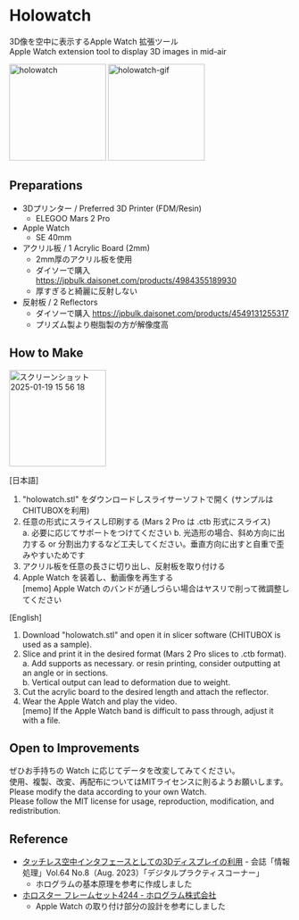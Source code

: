 # Holowatch
3D像を空中に表示するApple Watch 拡張ツール  
Apple Watch extension tool to display 3D images in mid-air

<img width="173" alt="holowatch" src="https://github.com/user-attachments/assets/52b2e76e-26d8-48bf-bbcf-25c5c67872a6"/>

<img width="173" alt="holowatch-gif" src="https://github.com/user-attachments/assets/ded59768-1e19-4e05-bebe-f703ca3249a9"/>

## Preparations
- 3Dプリンター / Preferred 3D Printer (FDM/Resin)
  - ELEGOO Mars 2 Pro
- Apple Watch 
  - SE 40mm
- アクリル板 / 1 Acrylic Board (2mm)
  - 2mm厚のアクリル板を使用
  - ダイソーで購入 https://jpbulk.daisonet.com/products/4984355189930
  - 厚すぎると綺麗に反射しない
- 反射板 / 2 Reflectors
  - ダイソーで購入 https://jpbulk.daisonet.com/products/4549131255317
  - プリズム製より樹脂製の方が解像度高

## How to Make
<img width="173" alt="スクリーンショット 2025-01-19 15 56 18" src="https://github.com/user-attachments/assets/c9ef80e1-0911-4f48-956f-9a92aa1c3078" />

[日本語]

1. "holowatch.stl" をダウンロードしスライサーソフトで開く (サンプルはCHITUBOXを利用)
2. 任意の形式にスライスし印刷する (Mars 2 Pro は .ctb 形式にスライス)   
  a. 必要に応じてサポートをつけてください
  b. 光造形の場合、斜め方向に出力する or 分割出力するなど工夫してください。垂直方向に出すと自重で歪みやすいためです
3. アクリル板を任意の長さに切り出し、反射板を取り付ける
4. Apple Watch を装着し、動画像を再生する  
[memo] Apple Watch のバンドが通しづらい場合はヤスリで削って微調整してください  

[English]
1. Download "holowatch.stl" and open it in slicer software (CHITUBOX is used as a sample).  
2. Slice and print it in the desired format (Mars 2 Pro slices to .ctb format).  
    a. Add supports as necessary.  or resin printing, consider outputting at an angle or in sections.   
    b. Vertical output can lead to deformation due to weight.   
3. Cut the acrylic board to the desired length and attach the reflector.  
4. Wear the Apple Watch and play the video.  
[memo] If the Apple Watch band is difficult to pass through, adjust it with a file.  

## Open to Improvements
ぜひお手持ちの Watch に応じてデータを改変してみてください。  
使用、複製、改変、再配布についてはMITライセンスに則るようお願いします。   
  Please modify the data according to your own Watch.   
  Please follow the MIT license for usage, reproduction, modification, and redistribution.  

## Reference
- [タッチレス空中インタフェースとしての3Dディスプレイの利用](https://www.ipsj.or.jp/dp/contents/publication/55/S1403-S07.html) - 会誌「情報処理」Vol.64 No.8（Aug. 2023）「デジタルプラクティスコーナー」
  - ホログラムの基本原理を参考に作成しました
- [ホロスター フレームセット4244 - ホログラム株式会社](https://ho-lo.jp/products/hardware/holostar-fsm44/)
  - Apple Watch の取り付け部分の設計を参考にしました
